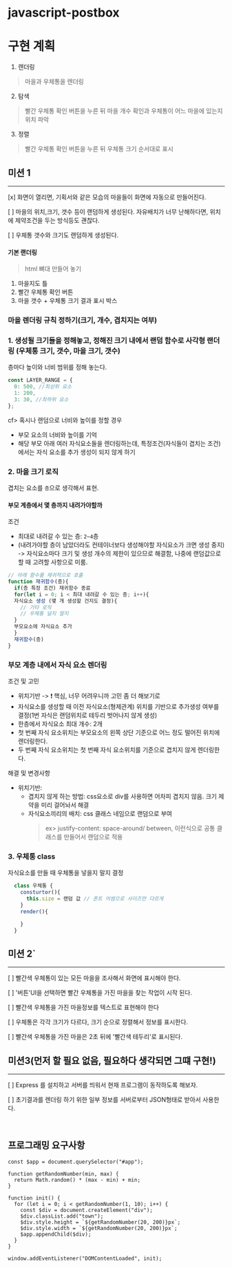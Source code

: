 # javascript-postbox

# 구현 계획

1. 렌더링

> 마을과 우체통을 렌더링

2. 탐색

> 빨간 우체통 확인 버튼을 누른 뒤 마을 개수 확인과 우체통이 어느 마을에 있는지 위치 파악

3. 정렬

> 빨간 우체통 확인 버튼을 누른 뒤 우체통 크기 순서대로 표시

## 미션 1

<hr>

[x] 화면이 열리면, 기획서와 같은 모습의 마을들이 화면에 자동으로 만들어진다.

[ ] 마을의 위치,크기, 갯수 등이 랜덤하게 생성된다. 자유배치가 너무 난해하다면, 위치에 제약조건을 두는 방식등도 괜찮다.

[ ] 우체통 갯수와 크기도 랜덤하게 생성된다.

#### 기본 랜더링

> html 뼈대 만들어 놓기

1.  마을지도 틀
2.  빨간 우체통 확인 버튼
3.  마을 갯수 + 우체통 크기 결과 표시 박스

### 마을 렌더링 규칙 정하기(크기, 개수, 겹치지는 여부)

### 1. 생성될 크기들을 정해놓고, 정해진 크기 내에서 랜덤 함수로 사각형 랜더링 (우체통 크기, 갯수, 마을 크기, 갯수)

층마다 높이와 너비 범위를 정해 놓는다.

```js
const LAYER_RANGE = {
  0: 500, //최상위 요소
  1: 200,
  3: 30, //최하위 요소
};
```

cf> 혹시나 랜덤으로 너비와 높이를 정할 경우

- 부모 요소의 너비와 높이를 기억
- 해당 부모 아래 여러 자식요소들을 렌더링하는데, 특정조건(자식들이 겹치는 조건)에서는 자식 요소를 추가 생성이 되지 않게 하기

### 2. 마을 크기 로직

겹치는 요소를 `층`으로 생각해서 표현.

#### 부모 계층에서 몇 층까지 내려가야할까

조건

- 최대로 내려갈 수 있는 층: `2~4`층
- (내려가야할 층이 남았더라도 컨테이너보다 생성해야할 자식요소가 크면 생성 중지) -> 자식요소마다 크기 및 생성 개수의 제한이 있으므로 해결함, 나중에 랜덤값으로 할 때 고려할 사항으로 미룸.

```js
// 아래 함수를 재귀적으로 호출
function 재귀함수(층){
  if(층 특정 조건) 재귀함수 종료
  for(let i = 0; i < 최대 내려갈 수 있는 층; i++){
  자식요소 생성 (몇 개 생성할 건지도 결정){
    // 기타 로직
    // 우체통 널지 말지
  }
  부모요소에 자식요소 추가
  }
  재귀함수(층)
}
```

### 부모 계층 내에서 자식 요소 렌더링

조건 및 고민

- 위치기반 -> ❗️ 핵심, 너무 어려우니까 고민 좀 더 해보기로
- 자식요소를 생성할 때 이전 자식요소(형제관계) 위치를 기반으로 추가생성 여부를 결정(1번 자식은 랜덤위치로 테두리 벗어나지 않게 생성)
- 한층에서 자식요소 최대 개수: 2개
- 첫 번째 자식 요소위치는 부모요소의 왼쪽 상단 기준으로 어느 정도 떨어진 위치에 렌더링한다.
- 두 번째 자식 요소위치는 첫 번째 자식 요소위치를 기준으로 겹치지 않게 렌더링한다.

해결 및 변경사항

- 위치기반:
  - 겹치지 않게 하는 방법: css요소로 div를 사용하면 어차피 겹치지 않음. 크기 제약을 미리 걸어놔서 해결
  - 자식요소끼리의 배치: css 클래스 네임으로 랜덤으로 부여
    > ex> justify-content: space-around/ between, 이런식으로 공통 클래스를 만들어서 랜덤으로 적용

### 3. 우체통 class

자식요소를 만들 때 우체통을 넣을지 말지 결정

```js
  class 우체통 {
    consturtor(){
      this.size = 랜덤 값 // 폰트 어썸으로 사이즈만 다르게
    }
    render(){

    }
  }
```

## 미션 2`

<hr>

[ ] 빨간색 우체통이 있는 모든 마을을 조사해서 화면에 표시해야 한다.

[ ] '버튼'UI을 선택하면 빨간 우체통을 가진 마을을 찾는 작업이 시작 된다.

[ ] 빨간색 우체통을 가진 마을정보를 텍스트로 표현해야 한다

[ ] 우체통은 각각 크기가 다르다, 크기 순으로 정렬해서 정보를 표시한다.

[ ] 빨간색 우체통을 가진 마을은 2초 뒤에 '빨간색 테두리'로 표시된다.

## 미션3(먼저 할 필요 없음, 필요하다 생각되면 그떄 구현!)

<hr>

[ ] Express 를 설치하고 서버를 띄워서 현재 프로그램이 동작하도록 해보자.

[ ] 초기결과를 렌더링 하기 위한 일부 정보를 서버로부터 JSON형태로 받아서 사용한다.

<br>

## 프로그래밍 요구사항

```
const $app = document.querySelector("#app");

function getRandomNumber(min, max) {
  return Math.random() * (max - min) + min;
}

function init() {
  for (let i = 0; i < getRandomNumber(1, 10); i++) {
    const $div = document.createElement("div");
    $div.classList.add("town");
    $div.style.height = `${getRandomNumber(20, 200)}px`;
    $div.style.width = `${getRandomNumber(20, 200)}px`;
    $app.appendChild($div);
  }
}

window.addEventListener("DOMContentLoaded", init);
```
